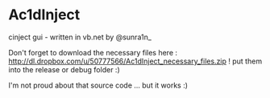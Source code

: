 Ac1dInject
==========

cinject gui - written in vb.net by @sunra1n_

Don't forget to download the necessary files here : http://dl.dropbox.com/u/50777566/Ac1dInject_necessary_files.zip ! 
put them into the release or debug folder :)

I'm not proud about that source code ... but it works :)
